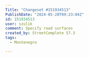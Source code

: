 ```yaml
---
Title: "Changeset #151934513"
PublishDate: "2024-05-28T09:23:04Z"
id: 151934513
user: szulik
comment: Specify road surfaces
created_by: StreetComplete 57.3
tags:
  - Montenegro

---
```

